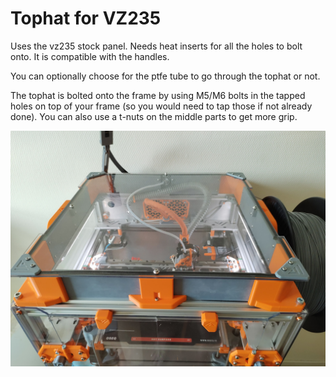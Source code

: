 # Tophat for VZ235

Uses the vz235 stock panel. Needs heat inserts for all the holes to bolt onto. It is compatible with the handles.

You can optionally choose for the ptfe tube to go through the tophat or not.

The tophat is bolted onto the frame by using M5/M6 bolts in the tapped holes on top of your frame (so you would need to tap those if not already done). You can also use a t-nuts on the middle parts to get more grip.


![Tophat](./tophat.jpg)